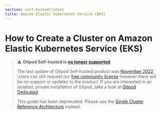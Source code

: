 ```yaml
---
section: self-hosted/latest
title: Amazon Elastic Kubernetes Service (EKS)
---
```


<script context="module">
  export const prerender = true;
</script>

# How to Create a Cluster on Amazon Elastic Kubernetes Service (EKS)

> ⚠️ **Gitpod Self-hosted is [no longer supported](https://www.gitpod.io/blog/introducing-gitpod-dedicated)**
>
> The last update of Gitpod Self-hosted product was [November 2022](/changelog/november-self-hosted-release). Users can still request our [free community license](/community-license) however there will be no support or updates to the product. If you are interested in an isolated, private installation of Gitpod, take a look at [Gitpod Dedicated](/dedicated).

> This guide has been deprecated. Please use the [Single Cluster Reference Architecture](../reference-architecture/single-cluster-ref-arch) instead.
